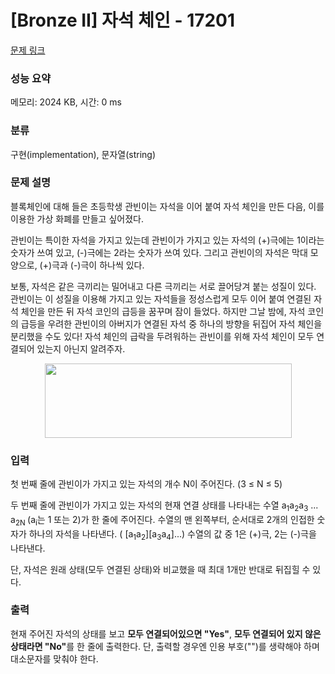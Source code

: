 # [Bronze II] 자석 체인 - 17201 

[문제 링크](https://www.acmicpc.net/problem/17201) 

### 성능 요약

메모리: 2024 KB, 시간: 0 ms

### 분류

구현(implementation), 문자열(string)

### 문제 설명

<p>블록체인에 대해 들은 초등학생 관빈이는 자석을 이어 붙여 자석 체인을 만든 다음, 이를 이용한 가상 화폐를 만들고 싶어졌다.</p>

<p>관빈이는 특이한 자석을 가지고 있는데 관빈이가 가지고 있는 자석의 (+)극에는 1이라는 숫자가 쓰여 있고, (-)극에는 2라는 숫자가 쓰여 있다. 그리고 관빈이의 자석은 막대 모양으로, (+)극과 (-)극이 하나씩 있다.</p>

<p>보통, 자석은 같은 극끼리는 밀어내고 다른 극끼리는 서로 끌어당겨 붙는 성질이 있다. 관빈이는 이 성질을 이용해 가지고 있는 자석들을 정성스럽게 모두 이어 붙여 연결된 자석 체인을 만든 뒤 자석 코인의 급등을 꿈꾸며 잠이 들었다. 하지만 그날 밤에, 자석 코인의 급등을 우려한 관빈이의 아버지가 연결된 자석 중 하나의 방향을 뒤집어 자석 체인을 분리했을 수도 있다! 자석 체인의 급락을 두려워하는 관빈이를 위해 자석 체인이 모두 연결되어 있는지 아닌지 알려주자.</p>

<p style="text-align: center;"><img alt="" src="https://upload.acmicpc.net/43d93151-2d4b-41ff-8680-1d8d87ab893f/-/preview/" style="width: 395px; height: 119px;"></p>

### 입력 

 <p>첫 번째 줄에 관빈이가 가지고 있는 자석의 개수 N이 주어진다. (3 ≤ N ≤ 5)</p>

<p>두 번째 줄에 관빈이가 가지고 있는 자석의 현재 연결 상태를 나타내는 수열 a<sub>1</sub>a<sub>2</sub>a<sub>3</sub> ... a<sub>2N </sub>(a<sub>i</sub>는 1 또는 2)가 한 줄에 주어진다. 수열의 맨 왼쪽부터, 순서대로 2개의 인접한 숫자가 하나의 자석을 나타낸다. ( [a<sub>1</sub>a<sub>2</sub>][a<sub>3</sub>a<sub>4</sub>]...) 수열의 값 중 1은 (+)극, 2는 (-)극을 나타낸다.</p>

<p>단, 자석은 원래 상태(모두 연결된 상태)와 비교했을 때 최대 1개만 반대로 뒤집힐 수 있다.</p>

### 출력 

 <p>현재 주어진 자석의 상태를 보고 <strong>모두 연결되어있으면 "Yes"</strong>, <strong>모두 연결되어 있지 않은 상태라면 "No"</strong>를 한 줄에 출력한다. 단, 출력할 경우엔 인용 부호("")를 생략해야 하며 대소문자를 맞춰야 한다.</p>

